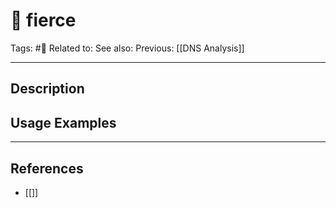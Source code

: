 # 💢 fierce
Tags: #💢
Related to: 
See also: 
Previous: [[DNS Analysis]]

---
## Description


## Usage Examples


---
## References
- [[]]